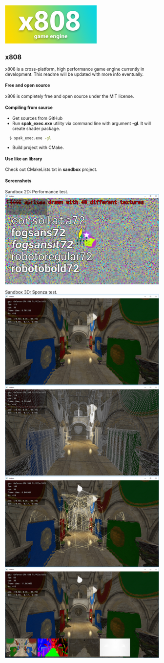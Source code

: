 ![x808 logo](/logo.png)

## x808

x808 is a cross-platform, high performance game engine currently in development. This readme will be updated with more info eventually.


#### Free and open source

x808 is completely free and open source under the MIT license.


#### Compiling from source

* Get sources from GitHub
* Run **spak_exec.exe** utility via command line with argument **-gl**. It will create shader package.
```sh
  $ spak_exec.exe -gl
```
* Build project with CMake.

#### Use like an library

Check out CMakeLists.txt in **sandbox** project.

#### Screenshots

Sandbox 2D: Performance test.
![2d](/2d.png)

Sandbox 3D: Sponza test.
![3d0](/3d.png)
![3d1](/3dwireframe.png)
![3d2](/3dlightvolumes.png)
![3d3](/3dbuffers.png)
